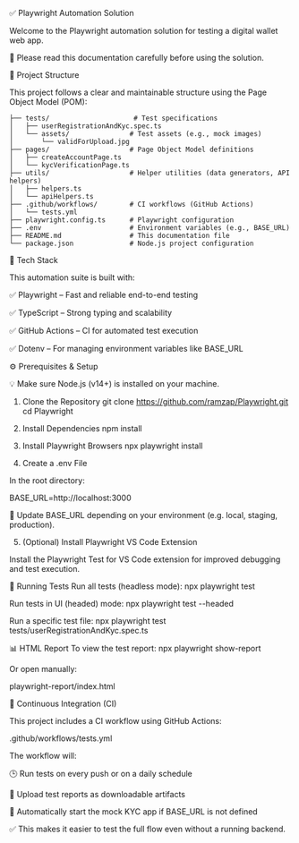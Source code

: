 ✅ Playwright Automation Solution

Welcome to the Playwright automation solution for testing a digital wallet web app.

📘 Please read this documentation carefully before using the solution.

📂 Project Structure

This project follows a clear and maintainable structure using the Page Object Model (POM):

```
├── tests/                     # Test specifications
│   ├── userRegistrationAndKyc.spec.ts
│   └── assets/               # Test assets (e.g., mock images)
│       └── validForUpload.jpg
├── pages/                    # Page Object Model definitions
│   ├── createAccountPage.ts
│   └── kycVerificationPage.ts
├── utils/                    # Helper utilities (data generators, API helpers)
│   ├── helpers.ts
│   └── apiHelpers.ts
├── .github/workflows/        # CI workflows (GitHub Actions)
│   └── tests.yml
├── playwright.config.ts      # Playwright configuration
├── .env                      # Environment variables (e.g., BASE_URL)
├── README.md                 # This documentation file
└── package.json              # Node.js project configuration
```

🧪 Tech Stack

This automation suite is built with:

✅ Playwright
 – Fast and reliable end-to-end testing

✅ TypeScript – Strong typing and scalability

✅ GitHub Actions – CI for automated test execution

✅ Dotenv – For managing environment variables like BASE_URL

⚙️ Prerequisites & Setup

💡 Make sure Node.js (v14+) is installed on your machine.

1. Clone the Repository
git clone https://github.com/ramzap/Playwright.git
cd Playwright

2. Install Dependencies
npm install

3. Install Playwright Browsers
npx playwright install

4. Create a .env File

In the root directory:

BASE_URL=http://localhost:3000


🔁 Update BASE_URL depending on your environment (e.g. local, staging, production).

5. (Optional) Install Playwright VS Code Extension

Install the Playwright Test for VS Code extension for improved debugging and test execution.

🚀 Running Tests
Run all tests (headless mode):
npx playwright test

Run tests in UI (headed) mode:
npx playwright test --headed

Run a specific test file:
npx playwright test tests/userRegistrationAndKyc.spec.ts

📊 HTML Report
To view the test report:
npx playwright show-report


Or open manually:

playwright-report/index.html

🔁 Continuous Integration (CI)

This project includes a CI workflow using GitHub Actions:

.github/workflows/tests.yml

The workflow will:

🕒 Run tests on every push or on a daily schedule

📎 Upload test reports as downloadable artifacts

🔄 Automatically start the mock KYC app if BASE_URL is not defined

✅ This makes it easier to test the full flow even without a running backend.
